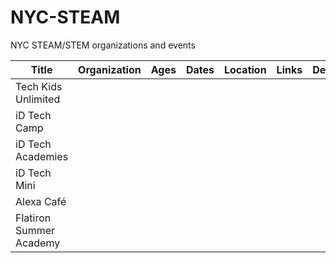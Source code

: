 # NYC-STEAM
NYC STEAM/STEM organizations and events

| Title                     | Organization    | Ages | Dates | Location | Links | Description | 
|-------------------------  |:---------------:|:----:|:-----:|:--------:|:-----:| -----------:|
|Tech Kids Unlimited        |
| iD Tech Camp              |
| iD Tech Academies         |
| iD Tech Mini              |
| Alexa Café                |
| Flatiron Summer Academy   |
